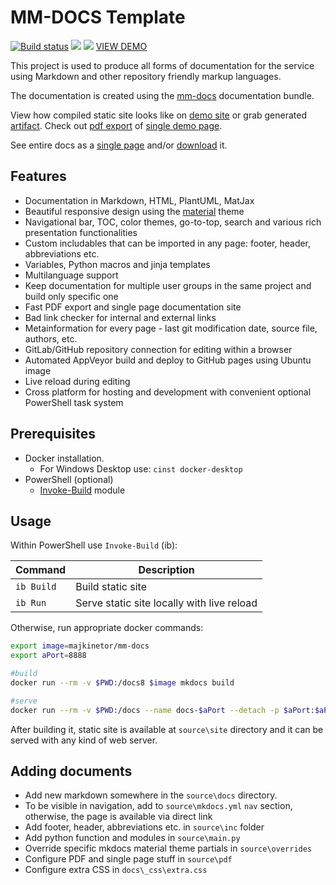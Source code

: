 # MM-DOCS Template

[![Build status](https://ci.appveyor.com/api/projects/status/1sybv5w5lgywnwc4?svg=true)](https://ci.appveyor.com/project/majkinetor/mm-docs-template)
[![](http://transparent-favicon.info/favicon.ico)](#)
[![](http://transparent-favicon.info/favicon.ico)](#)
[VIEW DEMO](https://majkinetor.github.io/mm-docs-template)

This project is used to produce all forms of documentation for the service using Markdown and other repository friendly markup languages.

The documentation is created using the [mm-docs](https://github.com/majkinetor/mm-docs) documentation bundle.

View how compiled static site looks like on [demo site](https://majkinetor.github.io/mm-docs-template) or grab generated [artifact](https://ci.appveyor.com/project/majkinetor/mm-docs-template/build/artifacts). Check out [pdf export](https://majkinetor.github.io/mm-docs-template/docs.pdf) of [single demo page](https://majkinetor.github.io/mm-docs-template/demo).

See entire docs as a [single page](https://majkinetor.github.io/mm-docs-template/print_page/) and/or [download](https://majkinetor.github.io/mm-docs-template/download/) it.

## Features

- Documentation in Markdown, HTML, PlantUML, MatJax
- Beautiful responsive design using the [material](https://squidfunk.github.io/mkdocs-material) theme
- Navigational bar, TOC, color themes, go-to-top, search and various rich presentation functionalities
- Custom includables that can be imported in any page: footer, header, abbreviations etc.
- Variables, Python macros and jinja templates
- Multilanguage support
- Keep documentation for multiple user groups in the same project and build only specific one
- Fast PDF export and single page documentation site
- Bad link checker for internal and external links
- Metainformation for every page - last git modification date, source file, authors, etc.
- GitLab/GitHub repository connection for editing within a browser
- Automated AppVeyor build and deploy to GitHub pages using Ubuntu image
- Live reload during editing
- Cross platform for hosting and development with convenient optional PowerShell task system

## Prerequisites

- Docker installation.
  - For Windows Desktop use: `cinst docker-desktop`
- PowerShell (optional)
  - [Invoke-Build](https://www.powershellgallery.com/packages/InvokeBuild) module

## Usage

Within PowerShell use `Invoke-Build` (ib):

|       Command        |                                             Description                                              |
| -------------------- | ---------------------------------------------------------------------------------------------------- |
| `ib Build`           | Build static site |
| `ib Run` | Serve static site locally with live reload  |

Otherwise, run appropriate docker commands:

```sh
export image=majkinetor/mm-docs
export aPort=8888

#build
docker run --rm -v $PWD:/docs8 $image mkdocs build

#serve
docker run --rm -v $PWD:/docs --name docs-$aPort --detach -p $aPort:$aPort $image mkdocs serve --dev-addr 0.0.0.0:$aPort
```

After building it, static site is available at `source\site` directory and it can be served with any kind of web server.

## Adding documents

- Add new markdown somewhere in the `source\docs` directory.
- To be visible in navigation, add to `source\mkdocs.yml` `nav` section, otherwise, the page is available via direct link
- Add footer, header, abbreviations etc. in `source\inc` folder
- Add python function and modules in `source\main.py`
- Override specific mkdocs material theme partials in `source\overrides`
- Configure PDF and single page stuff in `source\pdf`
- Configure extra CSS in `docs\_css\extra.css`
